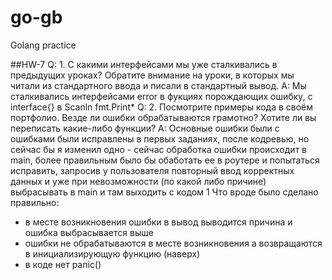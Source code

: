 # go-gb
Golang practice

##HW-7
Q: 1. С какими интерфейсами мы уже сталкивались в предыдущих уроках? Обратите внимание на уроки, в которых мы читали из 
стандартного ввода и писали в стандартный вывод.
A: Мы сталкивались интерфейсами error в фукциях порождающих ошибку, с interface{} в Scanln fmt.Print* 
Q: 2. Посмотрите примеры кода в своём портфолио. Везде ли ошибки обрабатываются грамотно? Хотите ли вы переписать какие-либо функции?
A: Основные ошибки были с ошибками были исправлены в первых заданиях, после кодревью, но сейчас бы я изменил одно - 
сейчас обработка ошибки происходит в main, более правильным было бы обаботать ее в роутере и попытаться исправить, 
запросив у пользователя повторный ввод корректных данных и уже при невозможности (по какой либо причине) выбрасывать в 
main и там выходить с кодом 1
Что вроде было сделано правильно:
- в месте возникновения ошибки в вывод выводится причина и ошибка выбрасывается выше
- ошибки не обрабатываются в месте возникновения а возвращаются в инициализирующую функцию (наверх)
- в коде нет panic()